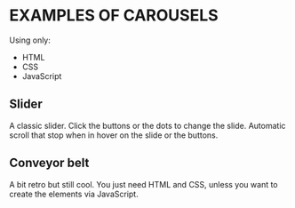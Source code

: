# EXAMPLES OF CAROUSELS
Using only:
- HTML
- CSS
- JavaScript

## Slider
A classic slider. Click the buttons or the dots to change the slide.
Automatic scroll that stop when in hover on the slide or the buttons.

## Conveyor belt
A bit retro but still cool. You just need HTML and CSS, unless you want to create the elements via JavaScript.